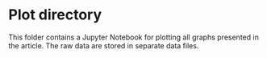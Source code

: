 # Plot directory

This folder contains a Jupyter Notebook for plotting all graphs presented in the article. The raw data are stored in separate data files.
